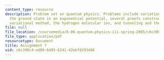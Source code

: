 ```yaml
---
content_type: resource
description: Problem set on quantum physics. Problems include variational bound on
  the ground state in an exponential potential, several proofs constructed via the
  variational method, the hydrogen molecular ion, and tunneling and the Stark effect.
file: null
file_location: /coursemedia/8-06-quantum-physics-iii-spring-2005/c6c398c4ed806495624142ebf8293486_ps7.pdf
file_type: application/pdf
resourcetype: Document
title: Assignment 7
uid: c6c398c4-ed80-6495-6241-42ebf8293486
---
```


